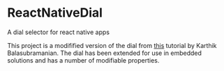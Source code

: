 # ReactNativeDial
A dial selector for react native apps

This project is a modifified version of the dial from [this](https://medium.com/timeless/building-dial-interaction-in-react-native-part-i-701f78bb7a20) tutorial by Karthik Balasubramanian. The dial has been extended for use in embedded solutions and has a number of modifiable properties.
